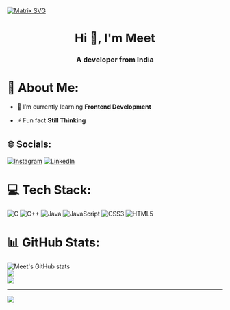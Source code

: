   [![Matrix SVG](https://raw.githubusercontent.com/rodrigograca31/rodrigograca31/master/matrix.svg)](https://www.youtube.com/watch?v=SDkAGkd4NLc) 
<h1 align="center">Hi 👋, I'm Meet</h1>
<h3 align="center">A developer from India</h3>

# 💫 About Me:
- 🌱 I’m currently learning **Frontend Development**

- ⚡ Fun fact **Still Thinking**

## 🌐 Socials:
[![Instagram](https://img.shields.io/badge/Instagram-%23E4405F.svg?logo=Instagram&logoColor=white)](https://instagram.com/meetptl_04) [![LinkedIn](https://img.shields.io/badge/LinkedIn-%230077B5.svg?logo=linkedin&logoColor=white)](https://linkedin.com/in/meetptl04) 

# 💻 Tech Stack:
![C](https://img.shields.io/badge/c-%2300599C.svg?style=for-the-badge&logo=c&logoColor=white) ![C++](https://img.shields.io/badge/c++-%2300599C.svg?style=for-the-badge&logo=c%2B%2B&logoColor=white) ![Java](https://img.shields.io/badge/java-%23ED8B00.svg?style=for-the-badge&logo=openjdk&logoColor=white) ![JavaScript](https://img.shields.io/badge/javascript-%23323330.svg?style=for-the-badge&logo=javascript&logoColor=%23F7DF1E) ![CSS3](https://img.shields.io/badge/css3-%231572B6.svg?style=for-the-badge&logo=css3&logoColor=white) ![HTML5](https://img.shields.io/badge/html5-%23E34F26.svg?style=for-the-badge&logo=html5&logoColor=white)
# 📊 GitHub Stats:
![Meet's GitHub stats](https://github-readme-stats.vercel.app/api?username=meetptl04&theme=nord&show_icons=true)<br/>
![](https://github-readme-streak-stats.herokuapp.com/?user=meetptl04&theme=nord&hide_border=false)<br/>
![](https://github-readme-stats.vercel.app/api/top-langs/?username=meetptl04&theme=nord&hide_border=false&include_all_commits=true&count_private=true&layout=compact)

---

[![](https://visitcount.itsvg.in/api?id=meetptl04&icon=5&color=6)](https://visitcount.itsvg.in)

<!-- Proudly created with GPRM ( https://gprm.itsvg.in ) -->
